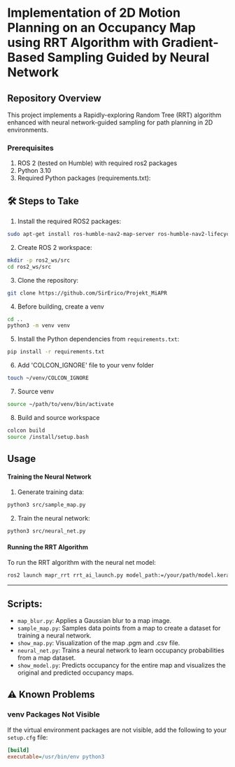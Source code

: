 # Implementation of 2D Motion Planning on an Occupancy Map using RRT Algorithm with Gradient-Based Sampling Guided by Neural Network

## Repository Overview
This project implements a Rapidly-exploring Random Tree (RRT) algorithm enhanced with neural network-guided sampling for path planning in 2D environments.

### Prerequisites
1. ROS 2 (tested on Humble) with required ros2 packages
2. Python 3.10
3. Required Python packages (requirements.txt):


## 🛠 Steps to Take

1. Install the required ROS2 packages:
```bash
sudo apt-get install ros-humble-nav2-map-server ros-humble-nav2-lifecycle-manager
```

2. Create ROS 2 workspace:
```bash
mkdir -p ros2_ws/src
cd ros2_ws/src
```

3. Clone the repository:
```bash
git clone https://github.com/SirErico/Projekt_MiAPR
```

4. Before building, create a venv
```bash
cd ..
python3 -m venv venv
```

5. Install the Python dependencies from `requirements.txt`:
```bash
pip install -r requirements.txt
```

6. Add 'COLCON_IGNORE' file to your venv folder
```bash
touch ~/venv/COLCON_IGNORE
```

7. Source venv
```bash
source ~/path/to/venv/bin/activate
```
8.  Build and source workspace
```bash
colcon build
source /install/setup.bash
```



## Usage

#### Training the Neural Network
1. Generate training data:
```bash
python3 src/sample_map.py
```

2. Train the neural network:
```bash
python3 src/neural_net.py
```

#### Running the RRT Algorithm
To run the RRT algorithm with the neural net model:
```bash
ros2 launch mapr_rrt rrt_ai_launch.py model_path:=/your/path/model.keras
```

---

## Scripts:
- `map_blur.py`: Applies a Gaussian blur to a map image.
- `sample_map.py`: Samples data points from a map to create a dataset for training a neural network.
- `show_map.py`: Visualization of the map .pgm and .csv file.
- `neural_net.py`: Trains a neural network to learn occupancy probabilities from a map dataset.
- `show_model.py`: Predicts occupancy for the entire map and visualizes the original and predicted occupancy maps.


## ⚠️ Known Problems
### venv Packages Not Visible
If the virtual environment packages are not visible, add the following to your `setup.cfg` file:
```ini
[build]
executable=/usr/bin/env python3
```
